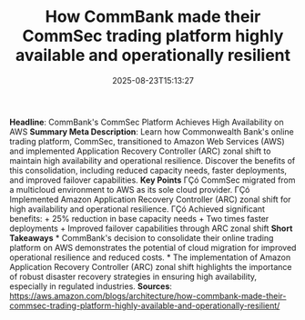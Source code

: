 ﻿---
title: "How CommBank made their CommSec trading platform highly available and operationally resilient"
date: "2025-08-23T15:13:27"
category: "Markets"
summary: ""
slug: "how commbank made their commsec trading platform highly avai"
source_urls:
  - "https://aws.amazon.com/blogs/architecture/how-commbank-made-their-commsec-trading-platform-highly-available-and-operationally-resilient/"
seo:
  title: "How CommBank made their CommSec trading platform highly available and operationally resilient | Hash n Hedge"
  description: ""
  keywords: ["news", "markets", "brief"]
---
**Headline**: CommBank's CommSec Platform Achieves High Availability on AWS  **Summary Meta Description**: Learn how Commonwealth Bank's online trading platform, CommSec, transitioned to Amazon Web Services (AWS) and implemented Application Recovery Controller (ARC) zonal shift to maintain high availability and operational resilience. Discover the benefits of this consolidation, including reduced capacity needs, faster deployments, and improved failover capabilities.  **Key Points**  ΓÇó CommSec migrated from a multicloud environment to AWS as its sole cloud provider. ΓÇó Implemented Amazon Application Recovery Controller (ARC) zonal shift for high availability and operational resilience. ΓÇó Achieved significant benefits: 	+ 25% reduction in base capacity needs 	+ Two times faster deployments 	+ Improved failover capabilities through ARC zonal shift  **Short Takeaways**  * CommBank's decision to consolidate their online trading platform on AWS demonstrates the potential of cloud migration for improved operational resilience and reduced costs. * The implementation of Amazon Application Recovery Controller (ARC) zonal shift highlights the importance of robust disaster recovery strategies in ensuring high availability, especially in regulated industries.  **Sources**:  https://aws.amazon.com/blogs/architecture/how-commbank-made-their-commsec-trading-platform-highly-available-and-operationally-resilient/ 
